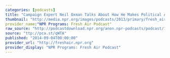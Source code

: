 ```yaml
---
categories: [podcasts]
title: "Campaign Expert Neil Oxman Talks About How He Makes Political Ads"
thumbnail: "http://media.npr.org/images/podcasts/2013/primary/fresh_air.png"
provider_name:"NPR Programs: Fresh Air Podcast"
raw_source: "http://podcastdownload.npr.org/anon.npr-podcasts/podcast/13/345651944/npr_345651944.mp3"
source: "ttp://pca.st/qWTA"
published: "2014-09-04T00:00:00"
provider_url: "http://freshair.npr.org"
provider_display: "NPR Programs: Fresh Air Podcast"
---
```

